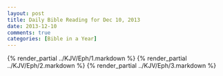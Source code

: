```yaml
---
layout: post
title: Daily Bible Reading for Dec 10, 2013
date: 2013-12-10
comments: true
categories: [Bible in a Year]
---
```

{% render_partial ../KJV/Eph/1.markdown %}
{% render_partial ../KJV/Eph/2.markdown %}
{% render_partial ../KJV/Eph/3.markdown %}

